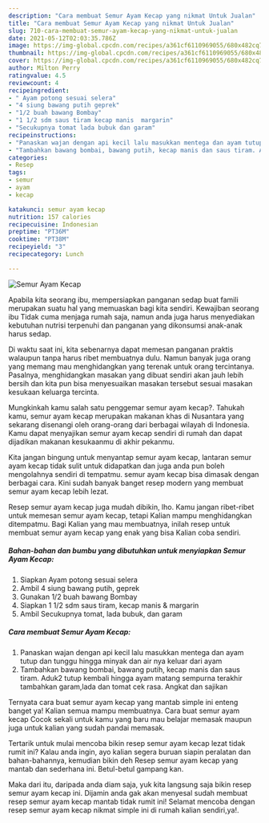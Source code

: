 ```yaml
---
description: "Cara membuat Semur Ayam Kecap yang nikmat Untuk Jualan"
title: "Cara membuat Semur Ayam Kecap yang nikmat Untuk Jualan"
slug: 710-cara-membuat-semur-ayam-kecap-yang-nikmat-untuk-jualan
date: 2021-05-12T02:03:35.786Z
image: https://img-global.cpcdn.com/recipes/a361cf6110969055/680x482cq70/semur-ayam-kecap-foto-resep-utama.jpg
thumbnail: https://img-global.cpcdn.com/recipes/a361cf6110969055/680x482cq70/semur-ayam-kecap-foto-resep-utama.jpg
cover: https://img-global.cpcdn.com/recipes/a361cf6110969055/680x482cq70/semur-ayam-kecap-foto-resep-utama.jpg
author: Milton Perry
ratingvalue: 4.5
reviewcount: 4
recipeingredient:
- " Ayam potong sesuai selera"
- "4 siung bawang putih geprek"
- "1/2 buah bawang Bombay"
- "1 1/2 sdm saus tiram kecap manis  margarin"
- "Secukupnya tomat lada bubuk dan garam"
recipeinstructions:
- "Panaskan wajan dengan api kecil lalu masukkan mentega dan ayam tutup dan tunggu hingga minyak dan air nya keluar dari ayam"
- "Tambahkan bawang bombai, bawang putih, kecap manis dan saus tiram. Aduk2 tutup kembali hingga ayam matang sempurna terakhir tambahkan garam,lada dan tomat cek rasa. Angkat dan sajikan"
categories:
- Resep
tags:
- semur
- ayam
- kecap

katakunci: semur ayam kecap 
nutrition: 157 calories
recipecuisine: Indonesian
preptime: "PT36M"
cooktime: "PT38M"
recipeyield: "3"
recipecategory: Lunch

---
```



![Semur Ayam Kecap](https://img-global.cpcdn.com/recipes/a361cf6110969055/680x482cq70/semur-ayam-kecap-foto-resep-utama.jpg)

Apabila kita seorang ibu, mempersiapkan panganan sedap buat famili merupakan suatu hal yang memuaskan bagi kita sendiri. Kewajiban seorang ibu Tidak cuma menjaga rumah saja, namun anda juga harus menyediakan kebutuhan nutrisi terpenuhi dan panganan yang dikonsumsi anak-anak harus sedap.

Di waktu  saat ini, kita sebenarnya dapat memesan panganan praktis walaupun tanpa harus ribet membuatnya dulu. Namun banyak juga orang yang memang mau menghidangkan yang terenak untuk orang tercintanya. Pasalnya, menghidangkan masakan yang dibuat sendiri akan jauh lebih bersih dan kita pun bisa menyesuaikan masakan tersebut sesuai masakan kesukaan keluarga tercinta. 



Mungkinkah kamu salah satu penggemar semur ayam kecap?. Tahukah kamu, semur ayam kecap merupakan makanan khas di Nusantara yang sekarang disenangi oleh orang-orang dari berbagai wilayah di Indonesia. Kamu dapat menyajikan semur ayam kecap sendiri di rumah dan dapat dijadikan makanan kesukaanmu di akhir pekanmu.

Kita jangan bingung untuk menyantap semur ayam kecap, lantaran semur ayam kecap tidak sulit untuk didapatkan dan juga anda pun boleh mengolahnya sendiri di tempatmu. semur ayam kecap bisa dimasak dengan berbagai cara. Kini sudah banyak banget resep modern yang membuat semur ayam kecap lebih lezat.

Resep semur ayam kecap juga mudah dibikin, lho. Kamu jangan ribet-ribet untuk memesan semur ayam kecap, tetapi Kalian mampu menghidangkan ditempatmu. Bagi Kalian yang mau membuatnya, inilah resep untuk membuat semur ayam kecap yang enak yang bisa Kalian coba sendiri.

<!--inarticleads1-->

##### Bahan-bahan dan bumbu yang dibutuhkan untuk menyiapkan Semur Ayam Kecap:

1. Siapkan  Ayam potong sesuai selera
1. Ambil 4 siung bawang putih, geprek
1. Gunakan 1/2 buah bawang Bombay
1. Siapkan 1 1/2 sdm saus tiram, kecap manis &amp; margarin
1. Ambil Secukupnya tomat, lada bubuk, dan garam




<!--inarticleads2-->

##### Cara membuat Semur Ayam Kecap:

1. Panaskan wajan dengan api kecil lalu masukkan mentega dan ayam tutup dan tunggu hingga minyak dan air nya keluar dari ayam
1. Tambahkan bawang bombai, bawang putih, kecap manis dan saus tiram. Aduk2 tutup kembali hingga ayam matang sempurna terakhir tambahkan garam,lada dan tomat cek rasa. Angkat dan sajikan




Ternyata cara buat semur ayam kecap yang mantab simple ini enteng banget ya! Kalian semua mampu membuatnya. Cara buat semur ayam kecap Cocok sekali untuk kamu yang baru mau belajar memasak maupun juga untuk kalian yang sudah pandai memasak.

Tertarik untuk mulai mencoba bikin resep semur ayam kecap lezat tidak rumit ini? Kalau anda ingin, ayo kalian segera buruan siapin peralatan dan bahan-bahannya, kemudian bikin deh Resep semur ayam kecap yang mantab dan sederhana ini. Betul-betul gampang kan. 

Maka dari itu, daripada anda diam saja, yuk kita langsung saja bikin resep semur ayam kecap ini. Dijamin anda gak akan menyesal sudah membuat resep semur ayam kecap mantab tidak rumit ini! Selamat mencoba dengan resep semur ayam kecap nikmat simple ini di rumah kalian sendiri,ya!.

